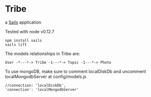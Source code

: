 # Tribe

a [Sails](http://sailsjs.org) application

Tested with node v0.12.7

```
npm install sails
sails lift
```

The models relationships in Tribe are:

```
User -*---*-> Tribe -1---*-> Topic -1---*-> Photo
```

To use mongoDB, make sure to comment localDiskDb and uncomment localMongodbServer at config/models.js

```
//connection: 'localDiskDb',
'connection': 'localMongodbServer'
```
